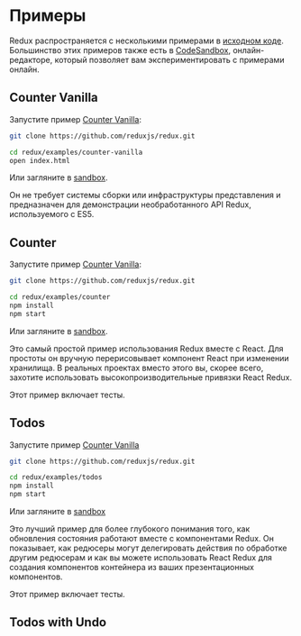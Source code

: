 # Примеры

Redux распространяется с несколькими примерами в [исходном коде](https://github.com/reduxjs/redux/tree/master/examples). Большинство этих примеров также есть в [CodeSandbox](https://codesandbox.io/), онлайн-редакторе, который позволяет вам экспериментировать с примерами онлайн.

## Counter Vanilla

Запустите пример [Counter Vanilla](https://github.com/reduxjs/redux/tree/master/examples/counter-vanilla):

```bash
git clone https://github.com/reduxjs/redux.git

cd redux/examples/counter-vanilla
open index.html
```

Или загляните в [sandbox](https://codesandbox.io/s/github/reduxjs/redux/tree/master/examples/counter-vanilla).

Он не требует системы сборки или инфраструктуры представления и предназначен для демонстрации необработанного API Redux, используемого с ES5.

## Counter

Запустите пример [Counter Vanilla](https://github.com/reduxjs/redux/tree/master/examples/counter):

```bash
git clone https://github.com/reduxjs/redux.git

cd redux/examples/counter
npm install
npm start
```

Или загляните в [sandbox](https://codesandbox.io/s/github/reduxjs/redux/tree/master/examples/counter).

Это самый простой пример использования Redux вместе с React. Для простоты он вручную перерисовывает компонент React при изменении хранилища. В реальных проектах вместо этого вы, скорее всего, захотите использовать высокопроизводительные привязки React Redux.

Этот пример включает тесты.

## Todos

Запустите пример [Counter Vanilla](https://github.com/reduxjs/redux/tree/master/examples/todos)

```bash
git clone https://github.com/reduxjs/redux.git

cd redux/examples/todos
npm install
npm start
```

Или загляните в [sandbox](https://codesandbox.io/s/github/reduxjs/redux/tree/master/examples/todos)

Это лучший пример для более глубокого понимания того, как обновления состояния работают вместе с компонентами Redux. Он показывает, как редюсеры могут делегировать действия по обработке другим редюсерам и как вы можете использовать React Redux для создания компонентов контейнера из ваших презентационных компонентов.

Этот пример включает тесты.

## Todos with Undo
